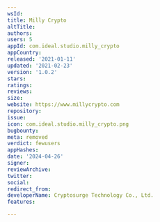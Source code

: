 ```yaml
---
wsId: 
title: Milly Crypto
altTitle: 
authors: 
users: 5
appId: com.ideal.studio.milly_crypto
appCountry: 
released: '2021-01-11'
updated: '2021-02-23'
version: '1.0.2'
stars: 
ratings: 
reviews: 
size: 
website: https://www.millycrypto.com
repository: 
issue: 
icon: com.ideal.studio.milly_crypto.png
bugbounty: 
meta: removed
verdict: fewusers
appHashes: 
date: '2024-04-26'
signer: 
reviewArchive: 
twitter: 
social: 
redirect_from: 
developerName: Cryptosurge Technology Co., Ltd.
features: 

---
```


